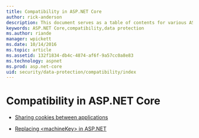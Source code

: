 ```yaml
---
title: Compatibility in ASP.NET Core
author: rick-anderson
description: This document serves as a table of contents for various ASP.NET Core data protection compatibility topics.
keywords: ASP.NET Core,compatibility,data protection
ms.author: riande
manager: wpickett
ms.date: 10/14/2016
ms.topic: article
ms.assetid: 132f1834-db4c-4874-af6f-9a57cc0a8e83
ms.technology: aspnet
ms.prod: asp.net-core
uid: security/data-protection/compatibility/index
---
```

# Compatibility in ASP.NET Core

* [Sharing cookies between applications](cookie-sharing.md)

* [Replacing \<machineKey> in ASP.NET](replacing-machinekey.md)
